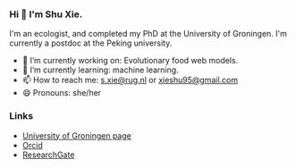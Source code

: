 ### Hi 👋 I'm Shu Xie.


I'm an ecologist, and completed my PhD at the University of Groningen. I'm currently a postdoc at the Peking university.

- 🔭 I’m currently working on: Evolutionary food web models. 
- 🌱 I’m currently learning: machine learning.
- 📫 How to reach me: s.xie@rug.nl or xieshu95@gmail.com
- 😄 Pronouns: she/her

### Links

* [University of Groningen page](https://research.rug.nl/en/persons/shu-xie)
* [Orcid](https://orcid.org/0000-0001-9594-946X)
* [ResearchGate](https://www.researchgate.net/profile/Shu-Xie-5)
